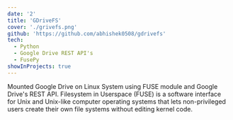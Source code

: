 ```yaml
---
date: '2'
title: 'GDriveFS'
cover: './grivefs.png'
github: 'https://github.com/abhishek0508/gdrivefs'
tech:
  - Python
  - Google Drive REST API's
  - FusePy
showInProjects: true
---
```


Mounted Google Drive on Linux System using FUSE module and Google Drive's REST API.
Filesystem in Userspace (FUSE) is a software interface for Unix and Unix-like computer operating systems that lets non-privileged users create their own file systems without editing kernel code.

